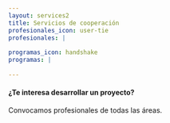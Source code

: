 ```yaml
---
layout: services2
title: Servicios de cooperación
profesionales_icon: user-tie
profesionales: |
  
programas_icon: handshake
programas: |
  
---
```


#### **¿Te interesa desarrollar un proyecto?**

Convocamos profesionales de todas las áreas.


